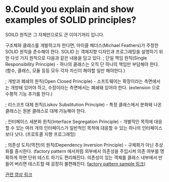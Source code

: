 9.Could you explain and show examples of SOLID principles?
==========================================================

SOILD 원칙은 그 자체만으로도 큰 이야기꺼리 입니다.



구조체와 클래스를 개발하고자 한다면, 마이클 패더스(Michael Feathers)가 주창한 SOLID 원칙을 준수해야 한다. SOLID 는 객체지향 디자인과 프로그래밍을 설명하기 위한 다섯 가지 원칙으로 다음과 같은 내용을 담고 있다.
; 단일 책임 원칙(Single Responsibility Principle) - 하나의 클래스는 오직 단 하나의 책임만 부담해야 한다.
(함수, 클래스, 모듈 등등 모두 각자 자신이 해야할 일만 해야한다.)

; 개방과 폐쇄의 원칙(Open Closed Principle) - 소프트웨어는 확장이라는 측면에서는 개방돼 있어야 하고, 수정이라는 측면에서는 폐쇄돼 있어야 한다.
(extension 으로 수평적 기능 추가를 한다.)

; 리스코프 대체 원칙(Liskov Substitution Principle) - 특정 클래스에서 분화돼 나온 클래스는 원본 클래스로 대체 가능해야 한다.

; 인터페이스 세분화 원칙(Interface Segregation Principle) - 개별적인 목적에 대응할 수 있는 여러 개의 인터페이스가 일반적인 목적에 대응할 수 있는 하나의 인터페이스보다 낫다.
(프로토콜 지향 프로그래밍)

; 의존성 도치(역전)의 원칙(Dependency Inversion Principle) - 구체화가 아닌 추상화를 중시한다. 
(factory pattern 에서처럼 외부에서 의존성을 주입시켜 의존 여부를 명확하게 하면 단위 테스트 하기도 편리해진다. 의존성이 있는 객체를 클래스 내부에서 만들어 버리면 테스트할 때 굉장히 불편해진다. [factory pattern sample 링크](samples/Factory.swift))


[관련 영상 링크](https://youtu.be/d1eA-r_Cd2Y)


